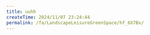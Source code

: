 ```yaml
---
title: uuhh
createTime: 2024/11/07 23:24:44
permalink: /fa/LandscapeLeisureGreenSpace/hf_6X7Bx/
---
```

